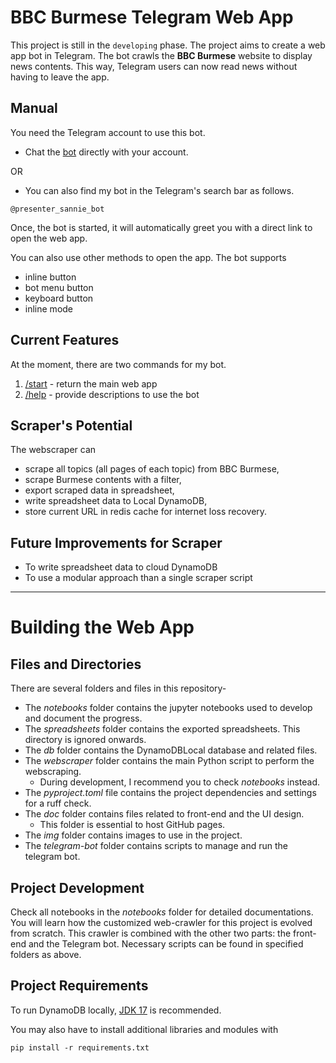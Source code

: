 # BBC Burmese Telegram Web App
This project is still in the `developing` phase. The project aims to create a web app bot in Telegram. The bot crawls the **BBC Burmese** website to display news contents. This way, Telegram users can now read news without having to leave the app.

## Manual
You need the Telegram account to use this bot.
- Chat the [bot](http://t.me/presenter_sannie_bot) directly with your account.

OR
- You can also find my bot in the Telegram's search bar as follows.
```console
@presenter_sannie_bot
```
Once, the bot is started, it will automatically greet you with a direct link to open the web app. 

You can also use other methods to open the app. The bot supports
- inline button
- bot menu button
- keyboard button
- inline mode

## Current Features
At the moment, there are two commands for my bot.
1. [/start]() - return the main web app
2. [/help]() - provide descriptions to use the bot

## Scraper's Potential
The webscraper can
- scrape all topics (all pages of each topic) from BBC Burmese,
- scrape Burmese contents with a filter,
- export scraped data in spreadsheet,
- write spreadsheet data to Local DynamoDB,
- store current URL in redis cache for internet loss recovery.

## Future Improvements for Scraper
- To write spreadsheet data to cloud DynamoDB
- To use a modular approach than a single scraper script

***

# Building the Web App
## Files and Directories
There are several folders and files in this repository-
- The _notebooks_ folder contains the jupyter notebooks used to develop and document the progress.
- The _spreadsheets_ folder contains the exported spreadsheets. This directory is ignored onwards.
- The _db_ folder contains the DynamoDBLocal database and related files.
- The _webscraper_ folder contains the main Python script to perform the webscraping.
    - During development, I recommend you to check _notebooks_ instead. 
- The _pyproject.toml_ file contains the project dependencies and settings for a ruff check.
- The _doc_ folder contains files related to front-end and the UI design.
    - This folder is essential to host GitHub pages.
- The _img_ folder contains images to use in the project.
- The _telegram-bot_ folder contains scripts to manage and run the telegram bot.

## Project Development
Check all notebooks in the _notebooks_ folder for detailed documentations. You will learn how the customized web-crawler for this project is evolved from scratch.
This crawler is combined with the other two parts: the front-end and the Telegram bot. Necessary scripts can be found in specified folders as above.

## Project Requirements
To run DynamoDB locally, [JDK 17](https://www.oracle.com/java/technologies/downloads/#java17) is recommended.

You may also have to install additional libraries and modules with
```console
pip install -r requirements.txt
```
